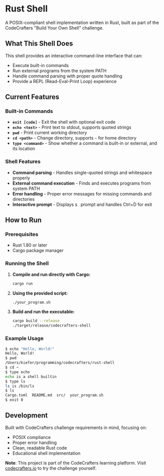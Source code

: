 # Rust Shell

A POSIX-compliant shell implementation written in Rust, built as part of the CodeCrafters "Build Your Own Shell" challenge.

## What This Shell Does

This shell provides an interactive command-line interface that can:
- Execute built-in commands
- Run external programs from the system PATH
- Handle command parsing with proper quote handling
- Provide a REPL (Read-Eval-Print Loop) experience

## Current Features

### Built-in Commands
- **`exit [code]`** - Exit the shell with optional exit code
- **`echo <text>`** - Print text to stdout, supports quoted strings
- **`pwd`** - Print current working directory
- **`cd <path>`** - Change directory, supports `~` for home directory
- **`type <command>`** - Show whether a command is built-in or external, and its location

### Shell Features
- **Command parsing** - Handles single-quoted strings and whitespace properly
- **External command execution** - Finds and executes programs from system PATH
- **Error handling** - Proper error messages for missing commands and directories
- **Interactive prompt** - Displays `$ ` prompt and handles Ctrl+D for exit

## How to Run

### Prerequisites
- Rust 1.80 or later
- Cargo package manager

### Running the Shell

1. **Compile and run directly with Cargo:**
   ```sh
   cargo run
   ```

2. **Using the provided script:**
   ```sh
   ./your_program.sh
   ```

3. **Build and run the executable:**
   ```sh
   cargo build --release
   ./target/release/codecrafters-shell
   ```

### Example Usage

```sh
$ echo "Hello, World!"
Hello, World!
$ pwd
/Users/kiefer/programming/codecrafters/rust-shell
$ cd ~
$ type echo
echo is a shell builtin
$ type ls
ls is /bin/ls
$ ls
Cargo.toml  README.md  src/  your_program.sh
$ exit 0
```

## Development

Built with CodeCrafters challenge requirements in mind, focusing on:
- POSIX compliance
- Proper error handling
- Clean, readable Rust code
- Educational shell implementation

**Note**: This project is part of the CodeCrafters learning platform. Visit [codecrafters.io](https://codecrafters.io) to try the challenge yourself.